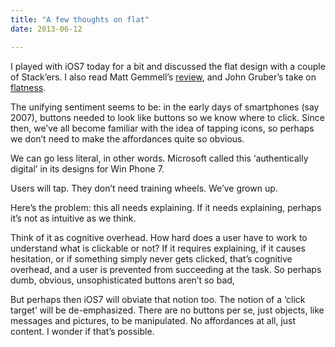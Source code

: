 ```yaml
---
title: "A few thoughts on flat"
date: 2013-06-12

---
```


I played with iOS7 today for a bit and discussed the flat design with a couple of Stack’ers. I also read Matt Gemmell’s [review](http://mattgemmell.com/2013/06/12/ios-7/), and John Gruber’s take on [flatness](http://daringfireball.net/2013/06/wwdc_2013_expectations).

The unifying sentiment seems to be: in the early days of smartphones (say 2007), buttons needed to look like buttons so we know where to click. Since then, we’ve all become familiar with the idea of tapping icons, so perhaps we don’t need to make the affordances quite so obvious.

We can go less literal, in other words. Microsoft called this ‘authentically digital’ in its designs for Win Phone 7.

Users will tap. They don’t need training wheels. We’ve grown up.

Here’s the problem: this all needs explaining. If it needs explaining, perhaps it’s not as intuitive as we think.

Think of it as cognitive overhead. How hard does a user have to work to understand what is clickable or not? If it requires explaining, if it causes hesitation, or if something simply never gets clicked, that’s cognitive overhead, and a user is prevented from succeeding at the task. So perhaps dumb, obvious, unsophisticated buttons aren’t so bad,

But perhaps then iOS7 will obviate that notion too. The notion of a ‘click target’ will be de-emphasized. There are no buttons per se, just objects, like messages and pictures, to be manipulated. No affordances at all, just content. I wonder if that’s possible.
